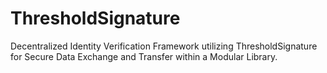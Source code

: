 # ThresholdSignature
Decentralized Identity Verification Framework utilizing ThresholdSignature for Secure Data Exchange and Transfer within a Modular Library.
